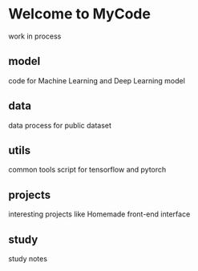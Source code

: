 # Welcome to MyCode
work in process

## model 
code for Machine Learning and Deep Learning model

## data
data process for public dataset

## utils
common tools script for tensorflow and pytorch

## projects
interesting projects like Homemade front-end interface

## study
study notes
